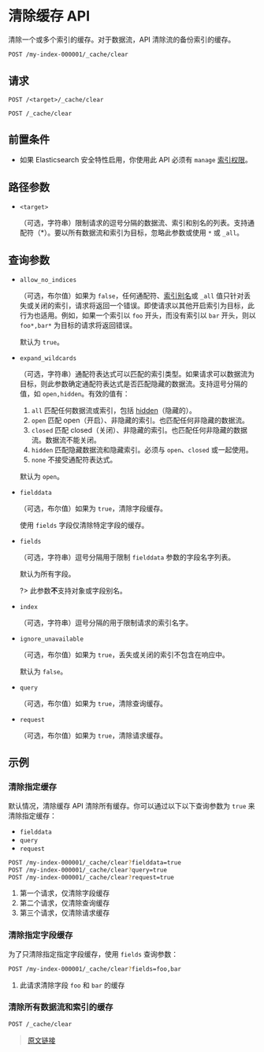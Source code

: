 # 清除缓存 API

清除一个或多个索引的缓存。对于数据流，API 清除流的备份索引的缓存。

```bash
POST /my-index-000001/_cache/clear
```

## 请求

`POST /<target>/_cache/clear`

`POST /_cache/clear`

## 前置条件

- 如果 Elasticsearch 安全特性启用，你使用此 API 必须有 `manage` [索引权限](/secure_the_elastic_statck/user_authorization/security_privileges?id=索引权限)。

## 路径参数

- `<target>`

  （可选，字符串）限制请求的逗号分隔的数据流、索引和别名的列表。支持通配符（*）。要以所有数据流和索引为目标，忽略此参数或使用 `*` 或 `_all`。

## 查询参数

- `allow_no_indices`

  （可选，布尔值）如果为 `false`，任何通配符、[索引别名](/rest_apis/index_apis/bulk_index_alias)或 `_all` 值只针对丢失或关闭的索引，请求将返回一个错误。即使请求以其他开启索引为目标，此行为也适用。例如，如果一个索引以 `foo` 开头，而没有索引以 `bar` 开头，则以 `foo*,bar*` 为目标的请求将返回错误。

  默认为 `true`。

- `expand_wildcards`

  （可选，字符串）通配符表达式可以匹配的索引类型。如果请求可以数据流为目标，则此参数确定通配符表达式是否匹配隐藏的数据流。支持逗号分隔的值，如 `open,hidden`。有效的值有：

  1. `all`
  匹配任何数据流或索引，包括 [hidden](/rest_apis/api_convention/multi_target_syntax?id=隐藏数据流和索引)（隐藏的）。
  2. `open`
  匹配 open（开启）、非隐藏的索引。也匹配任何非隐藏的数据流。
  3. `closed`
  匹配 closed（关闭）、非隐藏的索引。也匹配任何非隐藏的数据流。数据流不能关闭。
  4. `hidden`
  匹配隐藏数据流和隐藏索引。必须与 `open`、`closed` 或一起使用。
  5. `none`
  不接受通配符表达式。

  默认为 `open`。

- `fielddata`

  （可选，布尔值）如果为 `true`，清除字段缓存。

  使用 `fields` 字段仅清除特定字段的缓存。

- `fields`

  （可选，字符串）逗号分隔用于限制 `fielddata` 参数的字段名字列表。

  默认为所有字段。

  ?> 此参数**不**支持对象或字段别名。

- `index`

  （可选，字符串）逗号分隔的用于限制请求的索引名字。

- `ignore_unavailable`

  （可选，布尔值）如果为 `true`，丢失或关闭的索引不包含在响应中。

  默认为 `false`。

- `query`

  （可选，布尔值）如果为 `true`，清除查询缓存。

- `request`

  （可选，布尔值）如果为 `true`，清除请求缓存。

## 示例

### 清除指定缓存

默认情况，清除缓存 API 清除所有缓存。你可以通过以下以下查询参数为 `true` 来清除指定缓存：

- `fielddata`
- `query`
- `request`

```bash
POST /my-index-000001/_cache/clear?fielddata=true  
POST /my-index-000001/_cache/clear?query=true
POST /my-index-000001/_cache/clear?request=true
```

1. 第一个请求，仅清除字段缓存
2. 第二个请求，仅清除查询缓存
3. 第三个请求，仅清除请求缓存

### 清除指定字段缓存

为了只清除指定指定字段缓存，使用 `fields` 查询参数：

```bash
POST /my-index-000001/_cache/clear?fields=foo,bar
```

1. 此请求清除字段 `foo` 和 `bar` 的缓存

### 清除所有数据流和索引的缓存

```bash
POST /_cache/clear
```

> [原文链接](https://www.elastic.co/guide/en/elasticsearch/reference/current/indices-clearcache.html)
